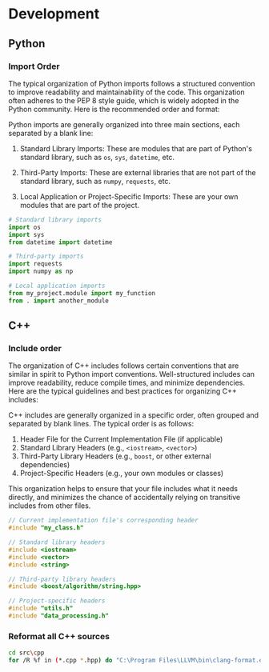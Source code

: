 # Development

## Python

### Import Order

The typical organization of Python imports follows a structured convention to improve readability and maintainability of the code. This organization often adheres to the PEP 8 style guide, which is widely adopted in the Python community. Here is the recommended order and format:

Python imports are generally organized into three main sections, each separated by a blank line:

1. Standard Library Imports: These are modules that are part of Python's standard library, such as `os`, `sys`, `datetime`, etc.

2. Third-Party Imports: These are external libraries that are not part of the standard library, such as `numpy`, `requests`, etc.

3. Local Application or Project-Specific Imports: These are your own modules that are part of the project.

```py
# Standard library imports
import os
import sys
from datetime import datetime

# Third-party imports
import requests
import numpy as np

# Local application imports
from my_project.module import my_function
from . import another_module
```

## C++

### Include order

The organization of C++ includes follows certain conventions that are similar in spirit to Python import conventions. Well-structured includes can improve readability, reduce compile times, and minimize dependencies. Here are the typical guidelines and best practices for organizing C++ includes:

C++ includes are generally organized in a specific order, often grouped and separated by blank lines. The typical order is as follows:

1. Header File for the Current Implementation File (if applicable)
2. Standard Library Headers (e.g., `<iostream>`, `<vector>`)
3. Third-Party Library Headers (e.g., `boost`, or other external dependencies)
4. Project-Specific Headers (e.g., your own modules or classes)

This organization helps to ensure that your file includes what it needs directly, and minimizes the chance of accidentally relying on transitive includes from other files.

```cpp
// Current implementation file's corresponding header
#include "my_class.h"

// Standard library headers
#include <iostream>
#include <vector>
#include <string>

// Third-party library headers
#include <boost/algorithm/string.hpp>

// Project-specific headers
#include "utils.h"
#include "data_processing.h"
```

### Reformat all C++ sources

```sh
cd src\cpp
for /R %f in (*.cpp *.hpp) do "C:\Program Files\LLVM\bin\clang-format.exe" -i "%f"
```
